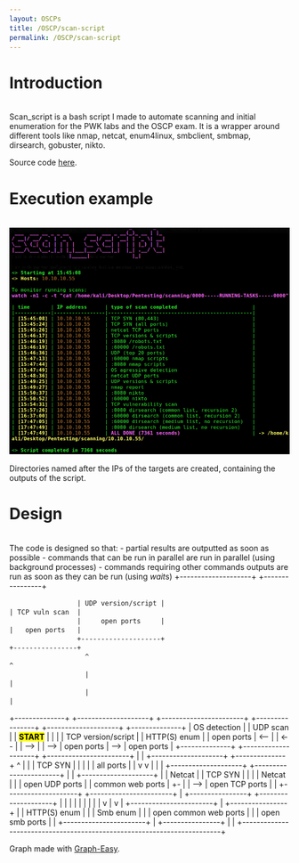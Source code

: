 ```yaml
---
layout: OSCPs
title: /OSCP/scan-script
permalink: /OSCP/scan-script
---
```


<h1>Introduction</h1>

<p><br>Scan_script is a bash script I made to automate scanning and initial enumeration for the PWK labs and the OSCP exam. It is a wrapper around different tools like nmap, netcat, enum4linux, smbclient, smbmap, dirsearch, gobuster, nikto.

Source code <a href="https://github.com/Plotkine/scan_script" target="_blank" rel="noopener noreferrer">here</a>.</p>

<h1>Execution example</h1>

<p><br><img src="/OSCP/scan-script/execution-example.png" alt="execution example" width="800" height="auto">

Directories named after the IPs of the targets are created, containing the outputs of the script. 

<h1>Design</h1>

<p><br>The code is designed so that:
- partial results are outputted as soon as possible
- commands that can be run in parallel are run in parallel (using background processes)
- commands requiring other commands outputs are run as soon as they can be run (using <i>wait</i>s)

<!--  <img src="/OSCP/scan-script/flow.png" alt="script flow" width="800" height="auto"></p> -->

<!--<div class="container-ascii-graph">-->                     +--------------------+                                   +----------------+
                     | UDP version/script |                                   | TCP vuln scan  |
                     |     open ports     |                                   |   open ports   |
                     +--------------------+                                   +----------------+
                       ^                                                        ^
                       |                                                        |
                       |                                                        |
+--------------+     +--------------------+     +-----------------------+     +----------------+     +--------------------+     +--------------+
| OS detection |     |      UDP scan      |     |         <mark><b>START</b></mark>         |     |                |     | TCP version/script |     | HTTP(S) enum |
|  open ports  | <-- |                    | <-- |                       | --> |                | --> |     open ports     | --> |  open ports  |
+--------------+     +--------------------+     +-----------------------+     |                |     +--------------------+     +--------------+
  ^                    |                          |                           |    TCP SYN     |
  |                    |                          |                           |   all ports    |
  |                    v                          v                           |                |
  |                  +--------------------+     +-----------------------+     |                |     +--------------------+
  |                  |       Netcat       |     |        TCP SYN        |     |                |     |       Netcat       |
  |                  |   open UDP ports   |     |   common web ports    |  +- |                | --> |   open TCP ports   |
  |                  +--------------------+     +-----------------------+  |  +----------------+     +--------------------+
  |                                               |                        |    |
  |                                               |                        |    |
  |                                               v                        |    v
  |                                             +-----------------------+  |  +----------------+
  |                                             |     HTTP(S) enum      |  |  |    Smb enum    |
  |                                             | open common web ports |  |  | open smb ports |
  |                                             +-----------------------+  |  +----------------+
  |                                                                        |
  +------------------------------------------------------------------------+<!--</div>--></p>

<p>Graph made with <a href="https://github.com/ironcamel/Graph-Easy" target="_blank" rel="noopener noreferrer">Graph-Easy</a>.</p>

<!-- <p>Source code and instructions on how to use this script <a href="https://github.com/Plotkine/scan_script" target="_blank" rel="noopener noreferrer">here</a>.</p> -->
